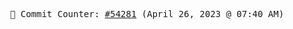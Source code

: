 <p align="center">
    <samp>
        📮 Commit Counter: <a href="https://github.com/Javascript-void0/Javascript-void0/commits/main">#54281</a> (April 26, 2023 @ 07:40 AM)
    </samp>
</p>